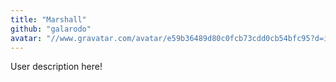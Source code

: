 ```yaml
---
title: "Marshall"
github: "galarodo"
avatar: "//www.gravatar.com/avatar/e59b36489d80c0fcb73cdd0cb54bfc95?d=identicon"
---
```


User description here!
